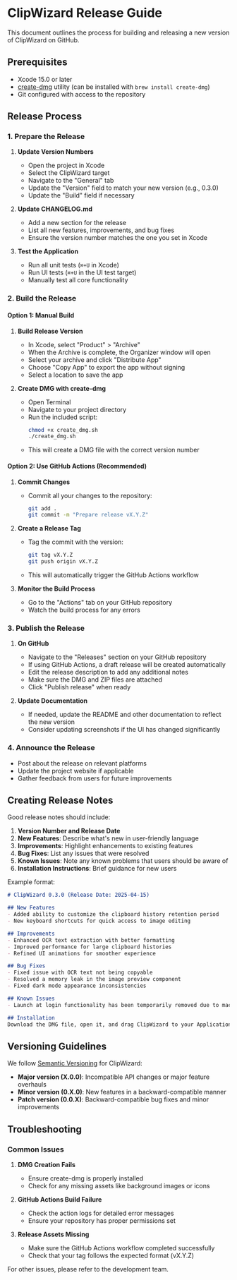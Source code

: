 # ClipWizard Release Guide

This document outlines the process for building and releasing a new version of ClipWizard on GitHub.

## Prerequisites

- Xcode 15.0 or later
- [create-dmg](https://github.com/create-dmg/create-dmg) utility (can be installed with `brew install create-dmg`)
- Git configured with access to the repository

## Release Process

### 1. Prepare the Release

1. **Update Version Numbers**
   - Open the project in Xcode
   - Select the ClipWizard target
   - Navigate to the "General" tab
   - Update the "Version" field to match your new version (e.g., 0.3.0)
   - Update the "Build" field if necessary

2. **Update CHANGELOG.md**
   - Add a new section for the release
   - List all new features, improvements, and bug fixes
   - Ensure the version number matches the one you set in Xcode

3. **Test the Application**
   - Run all unit tests (`⌘+U` in Xcode)
   - Run UI tests (`⌘+U` in the UI test target)
   - Manually test all core functionality

### 2. Build the Release

#### Option 1: Manual Build

1. **Build Release Version**
   - In Xcode, select "Product" > "Archive"
   - When the Archive is complete, the Organizer window will open
   - Select your archive and click "Distribute App"
   - Choose "Copy App" to export the app without signing
   - Select a location to save the app

2. **Create DMG with create-dmg**
   - Open Terminal
   - Navigate to your project directory
   - Run the included script:
     ```bash
     chmod +x create_dmg.sh
     ./create_dmg.sh
     ```
   - This will create a DMG file with the correct version number

#### Option 2: Use GitHub Actions (Recommended)

1. **Commit Changes**
   - Commit all your changes to the repository:
     ```bash
     git add .
     git commit -m "Prepare release vX.Y.Z"
     ```

2. **Create a Release Tag**
   - Tag the commit with the version:
     ```bash
     git tag vX.Y.Z
     git push origin vX.Y.Z
     ```
   - This will automatically trigger the GitHub Actions workflow

3. **Monitor the Build Process**
   - Go to the "Actions" tab on your GitHub repository
   - Watch the build process for any errors

### 3. Publish the Release

1. **On GitHub**
   - Navigate to the "Releases" section on your GitHub repository
   - If using GitHub Actions, a draft release will be created automatically
   - Edit the release description to add any additional notes
   - Make sure the DMG and ZIP files are attached
   - Click "Publish release" when ready

2. **Update Documentation**
   - If needed, update the README and other documentation to reflect the new version
   - Consider updating screenshots if the UI has changed significantly

### 4. Announce the Release

- Post about the release on relevant platforms
- Update the project website if applicable
- Gather feedback from users for future improvements

## Creating Release Notes

Good release notes should include:

1. **Version Number and Release Date**
2. **New Features**: Describe what's new in user-friendly language
3. **Improvements**: Highlight enhancements to existing features
4. **Bug Fixes**: List any issues that were resolved
5. **Known Issues**: Note any known problems that users should be aware of
6. **Installation Instructions**: Brief guidance for new users

Example format:

```markdown
# ClipWizard 0.3.0 (Release Date: 2025-04-15)

## New Features
- Added ability to customize the clipboard history retention period
- New keyboard shortcuts for quick access to image editing

## Improvements
- Enhanced OCR text extraction with better formatting
- Improved performance for large clipboard histories
- Refined UI animations for smoother experience

## Bug Fixes
- Fixed issue with OCR text not being copyable
- Resolved a memory leak in the image preview component
- Fixed dark mode appearance inconsistencies

## Known Issues
- Launch at login functionality has been temporarily removed due to macOS permission issues

## Installation
Download the DMG file, open it, and drag ClipWizard to your Applications folder.
```

## Versioning Guidelines

We follow [Semantic Versioning](https://semver.org/) for ClipWizard:

- **Major version (X.0.0)**: Incompatible API changes or major feature overhauls
- **Minor version (0.X.0)**: New features in a backward-compatible manner
- **Patch version (0.0.X)**: Backward-compatible bug fixes and minor improvements

## Troubleshooting

### Common Issues

1. **DMG Creation Fails**
   - Ensure create-dmg is properly installed
   - Check for any missing assets like background images or icons

2. **GitHub Actions Build Failure**
   - Check the action logs for detailed error messages
   - Ensure your repository has proper permissions set

3. **Release Assets Missing**
   - Make sure the GitHub Actions workflow completed successfully
   - Check that your tag follows the expected format (vX.Y.Z)

For other issues, please refer to the development team.
